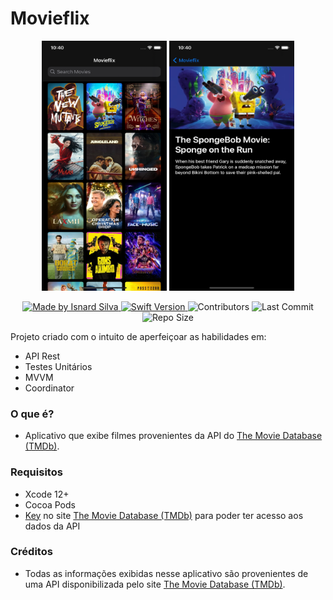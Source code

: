 #  Movieflix

<p align="center">
<img src="./readme/HomeScreen.png" width="200" height="400" /> <img src="./readme/MovieDetail.png" width="200" height="400" />
</p>

<p align="center">
  <a href="https://github.com/isnardsilva">
    <img alt="Made by Isnard Silva" src="https://img.shields.io/badge/made%20by-Isnard%20Silva-brightgreen">
  </a>

  <a href="https://swift.org/">
    <img alt="Swift Version" src="https://img.shields.io/badge/swift-5.3-blue">
  </a>

  <img alt="Contributors" src="https://img.shields.io/github/contributors/isnardsilva/Movieflix">

  <img alt="Last Commit" src="https://img.shields.io/github/last-commit/isnardsilva/Movieflix">

  <img alt="Repo Size" src="https://img.shields.io/github/repo-size/isnardsilva/Movieflix">
</p>

Projeto criado com o intuito de aperfeiçoar as habilidades em:
- API Rest
- Testes Unitários
- MVVM
- Coordinator


### O que é?
- Aplicativo que exibe filmes provenientes da API do [The Movie Database (TMDb)](https://www.themoviedb.org).


### Requisitos
- Xcode 12+
- Cocoa Pods
- [Key](https://developers.themoviedb.org/3/getting-started/introduction) no site 
[The Movie Database (TMDb)](https://www.themoviedb.org) para poder ter acesso aos dados da API


### Créditos
- Todas as informações exibidas nesse aplicativo são provenientes de uma API disponibilizada pelo site [The Movie Database (TMDb)](https://developers.themoviedb.org/3/getting-started/introduction).
